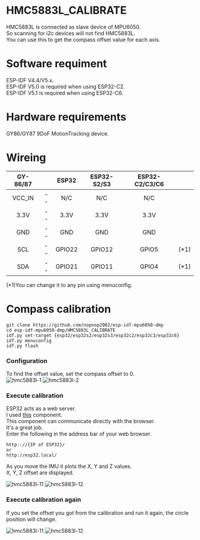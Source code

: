 # HMC5883L_CALIBRATE
HMC5883L is connected as slave device of MPU6050.   
So scanning for i2c devices will not find HMC5883L.   
You can use this to get the compass offset value for each axis.   

# Software requiment   
ESP-IDF V4.4/V5.x.   
ESP-IDF V5.0 is required when using ESP32-C2.   
ESP-IDF V5.1 is required when using ESP32-C6.   


# Hardware requirements
GY86/GY87 9DoF MotionTracking device.   

# Wireing
|GY-86/87||ESP32|ESP32-S2/S3|ESP32-C2/C3/C6||
|:-:|:-:|:-:|:-:|:-:|:-:|
|VCC_IN|--|N/C|N/C|N/C||
|3.3V|--|3.3V|3.3V|3.3V||
|GND|--|GND|GND|GND||
|SCL|--|GPIO22|GPIO12|GPIO5|(*1)|
|SDA|--|GPIO21|GPIO11|GPIO4|(*1)|

(*1)You can change it to any pin using menuconfig.   

# Compass calibration
```
git clone https://github.com/nopnop2002/esp-idf-mpu6050-dmp
cd esp-idf-mpu6050-dmp/HMC5883L_CALIBRATE
idf.py set-target {esp32/esp32s2/esp32s3/esp32c2/esp32c3/esp32c6}
idf.py menuconfig
idf.py flash
```

### Configuration   
To find the offset value, set the compass offset to 0.   
![hmc5883l-1](https://github.com/nopnop2002/esp-idf-mpu6050-dmp/assets/6020549/e024f298-78a6-4eb9-b083-2cb08c2b96d8)
![hmc5883l-2](https://github.com/nopnop2002/esp-idf-mpu6050-dmp/assets/6020549/4a6b682d-21c1-4b7a-a4d8-d9e35cf8c30d)

### Execute calibration   
ESP32 acts as a web server.   
I used [this](https://github.com/Molorius/esp32-websocket) component.   
This component can communicate directly with the browser.   
It's a great job.   
Enter the following in the address bar of your web browser.   
```
http:://{IP of ESP32}/
or
http://esp32.local/
```

As you move the IMU it plots the X, Y and Z values.   
X, Y, Z offset are displayed.   

![hmc5883l-11](https://github.com/nopnop2002/esp-idf-mpu6050-dmp/assets/6020549/f7eeaa91-a717-46a7-be92-779c401f5fde)
![hmc5883l-12](https://github.com/nopnop2002/esp-idf-mpu6050-dmp/assets/6020549/28e569ce-c981-4468-aeef-ddb2b1e8cbcc)

### Execute calibration again   
If you set the offset you got from the calibration and run it again, the circle position will change.   

![hmc5883l-11](https://github.com/nopnop2002/esp-idf-mpu6050-dmp/assets/6020549/f7eeaa91-a717-46a7-be92-779c401f5fde)
![hmc5883l-12](https://github.com/nopnop2002/esp-idf-mpu6050-dmp/assets/6020549/28e569ce-c981-4468-aeef-ddb2b1e8cbcc)

